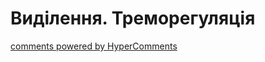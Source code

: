 <div id="hypercomments_widget" class="js-hypercomments-widget invisible"></div>

# Виділення. Треморегуляція


<div class="js-hypercomments-container">
<a href="http://hypercomments.com" class="hc-link" title="comments widget">comments powered by HyperComments</a>
</div>